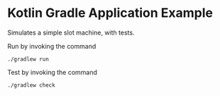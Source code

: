 Kotlin Gradle Application Example
================================

Simulates a simple slot machine, with tests. 

Run by invoking the command

    ./gradlew run

Test by invoking the command

    ./gradlew check